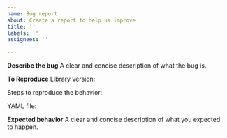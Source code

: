 ```yaml
---
name: Bug report
about: Create a report to help us improve
title: ''
labels: ''
assignees: ''

---
```


**Describe the bug**
A clear and concise description of what the bug is.

**To Reproduce**
Library version:

Steps to reproduce the behavior:

YAML file:

**Expected behavior**
A clear and concise description of what you expected to happen.
